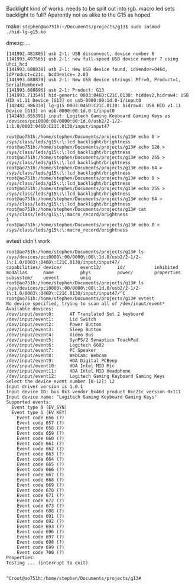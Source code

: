 Backlight kind of works. needs to be split out into rgb. macro led sets backlight to full? Aparently not as alike to the G15 as hoped.

make: 
<code>stephen@ao751h:~/Documents/projects/g13$ sudo insmod ./hid-lg-g15.ko</code>

dmesg:
...
<pre><code>[141992.481805] usb 2-1: USB disconnect, device number 6
[141993.497565] usb 2-1: new full-speed USB device number 7 using uhci_hcd
[141993.688838] usb 2-1: New USB device found, idVendor=046d, idProduct=c21c, bcdDevice= 2.03
[141993.688879] usb 2-1: New USB device strings: Mfr=0, Product=1, SerialNumber=0
[141993.688896] usb 2-1: Product: G13
[141993.713546] hid-generic 0003:046D:C21C.0130: hiddev2,hidraw4: USB HID v1.11 Device [G13] on usb-0000:00:1d.0-1/input0
[142482.986330] lg-g15 0003:046D:C21C.0130: hidraw4: USB HID v1.11 Device [G13] on usb-0000:00:1d.0-1/input0
[142483.055391] input: Logitech Gaming Keyboard Gaming Keys as /devices/pci0000:00/0000:00:1d.0/usb2/2-1/2-1:1.0/0003:046D:C21C.0130/input/input47

root@ao751h:/home/stephen/Documents/projects/g13# echo 0 > /sys/class/leds/g15\:\:lcd_backlight/brightness
root@ao751h:/home/stephen/Documents/projects/g13# echo 128 > /sys/class/leds/g15\:\:lcd_backlight/brightness
root@ao751h:/home/stephen/Documents/projects/g13# echo 255 > /sys/class/leds/g15\:\:lcd_backlight/brightness
root@ao751h:/home/stephen/Documents/projects/g13# echo 64 > /sys/class/leds/g15\:\:lcd_backlight/brightness
root@ao751h:/home/stephen/Documents/projects/g13# echo 0 > /sys/class/leds/g15\:\:lcd_backlight/brightness
root@ao751h:/home/stephen/Documents/projects/g13# echo 255 > /sys/class/leds/g15\:\:lcd_backlight/brightness
root@ao751h:/home/stephen/Documents/projects/g13# echo 64 > /sys/class/leds/g15\:\:lcd_backlight/brightness
root@ao751h:/home/stephen/Documents/projects/g13# cat /sys/class/leds/g15\:\:macro_record/brightness 
1
root@ao751h:/home/stephen/Documents/projects/g13# echo 0 >  /sys/class/leds/g15\:\:macro_record/brightness
</code></pre>

evtest didn't work

<pre><code>root@ao751h:/home/stephen/Documents/projects/g13# ls /sys/devices/pci0000\:00/0000\:00\:1d.0/usb2/2-1/2-1\:1.0/0003\:046D\:C21C.0130/input/input47/
capabilities/ device/       event12/      id/           inhibited     modalias      name          phys          power/        properties    subsystem/    uevent        uniq
root@ao751h:/home/stephen/Documents/projects/g13# ls /sys/devices/pci0000\:00/0000\:00\:1d.0/usb2/2-1/2-1\:1.0/0003\:046D\:C21C.0130/input/input47/^C
root@ao751h:/home/stephen/Documents/projects/g13# evtest
No device specified, trying to scan all of /dev/input/event*
Available devices:
/dev/input/event0:      AT Translated Set 2 keyboard
/dev/input/event1:      Lid Switch
/dev/input/event2:      Power Button
/dev/input/event3:      Sleep Button
/dev/input/event4:      Video Bus
/dev/input/event5:      SynPS/2 Synaptics TouchPad
/dev/input/event6:      Logitech G602
/dev/input/event7:      PC Speaker
/dev/input/event8:      WebCam: Webcam
/dev/input/event9:      HDA Digital PCBeep
/dev/input/event10:     HDA Intel MID Mic
/dev/input/event11:     HDA Intel MID Headphone
/dev/input/event12:     Logitech Gaming Keyboard Gaming Keys
Select the device event number [0-12]: 12
Input driver version is 1.0.1
Input device ID: bus 0x3 vendor 0x46d product 0xc21c version 0x111
Input device name: "Logitech Gaming Keyboard Gaming Keys"
Supported events:
  Event type 0 (EV_SYN)
  Event type 1 (EV_KEY)
    Event code 656 (?)
    Event code 657 (?)
    Event code 658 (?)
    Event code 659 (?)
    Event code 660 (?)
    Event code 661 (?)
    Event code 662 (?)
    Event code 663 (?)
    Event code 664 (?)
    Event code 665 (?)
    Event code 666 (?)
    Event code 667 (?)
    Event code 668 (?)
    Event code 669 (?)
    Event code 670 (?)
    Event code 671 (?)
    Event code 672 (?)
    Event code 673 (?)
    Event code 688 (?)
    Event code 691 (?)
    Event code 692 (?)
    Event code 693 (?)
    Event code 696 (?)
    Event code 697 (?)
    Event code 698 (?)
    Event code 699 (?)
    Event code 700 (?)
Properties:
Testing ... (interrupt to exit)


^Croot@ao751h:/home/stephen/Documents/projects/g13#
</code></pre>
